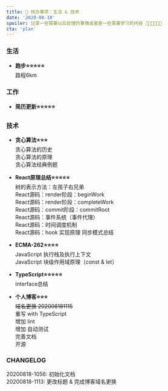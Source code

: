 ```yaml
---
title: 📜 待办事项：生活 & 技术
date: '2020-08-18'
spoiler: 记录一些需要以后处理的事情或者是一些需要学习的内容 💪💪💪💪💪💪
cta: 'plan'
---
```


### 生活  
- **跑步⭐⭐⭐⭐⭐**  
路程6km

### 工作  
- **简历更新⭐⭐⭐⭐⭐**  

### 技术
- **贪心算法⭐⭐⭐**  
贪心算法的历史  
贪心算法的原理  
贪心算法经典例题  

- **React原理总结⭐⭐⭐⭐⭐**  
树的表示方法：左孩子右兄弟  
React源码：render阶段：beginWork  
React源码：render阶段：completeWork  
React源码：commit阶段：commitRoot  
React源码：事件系统（事件代理）  
React源码：时间调度机制    
React源码：hook 实现原理
同步模式总结  

- **ECMA-262⭐⭐⭐⭐**  
JavaScript 执行栈及执行上下文  
JavaScript 块级作用域原理（const & let）   

- **TypeScript⭐⭐⭐⭐⭐**  
interface总结  

- **个人博客⭐⭐⭐**  
~~域名更换 202008181115~~   
重写 with TypeScript  
增加 lint  
增加 自动测试    
完善文档  
开源  

### CHANGELOG
20200818-1056: 初始化文档  
20200818-1113: 更改标题 & 完成博客域名更换